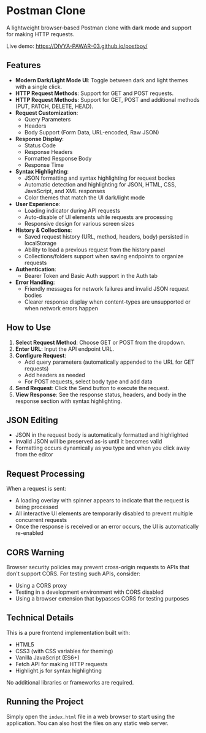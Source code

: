 # Postman Clone

A lightweight browser-based Postman clone with dark mode and support for making HTTP requests.

Live demo: https://DIVYA-PAWAR-03.github.io/postboy/

## Features

- **Modern Dark/Light Mode UI**: Toggle between dark and light themes with a single click.
- **HTTP Request Methods**: Support for GET and POST requests.
 - **HTTP Request Methods**: Support for GET, POST and additional methods (PUT, PATCH, DELETE, HEAD).
- **Request Customization**:
  - Query Parameters
  - Headers
  - Body Support (Form Data, URL-encoded, Raw JSON)
- **Response Display**:
  - Status Code
  - Response Headers
  - Formatted Response Body
  - Response Time
- **Syntax Highlighting**:
  - JSON formatting and syntax highlighting for request bodies
  - Automatic detection and highlighting for JSON, HTML, CSS, JavaScript, and XML responses
  - Color themes that match the UI dark/light mode
- **User Experience**:
  - Loading indicator during API requests
  - Auto-disable of UI elements while requests are processing
  - Responsive design for various screen sizes
 - **History & Collections**:
   - Saved request history (URL, method, headers, body) persisted in localStorage
   - Ability to load a previous request from the history panel
   - Collections/folders support when saving endpoints to organize requests
 - **Authentication**:
   - Bearer Token and Basic Auth support in the Auth tab
 - **Error Handling**:
   - Friendly messages for network failures and invalid JSON request bodies
   - Clearer response display when content-types are unsupported or when network errors happen

## How to Use

1. **Select Request Method**: Choose GET or POST from the dropdown.
2. **Enter URL**: Input the API endpoint URL.
3. **Configure Request**:
   - Add query parameters (automatically appended to the URL for GET requests)
   - Add headers as needed
   - For POST requests, select body type and add data
4. **Send Request**: Click the Send button to execute the request.
5. **View Response**: See the response status, headers, and body in the response section with syntax highlighting.

## JSON Editing

- JSON in the request body is automatically formatted and highlighted
- Invalid JSON will be preserved as-is until it becomes valid
- Formatting occurs dynamically as you type and when you click away from the editor

## Request Processing

When a request is sent:
- A loading overlay with spinner appears to indicate that the request is being processed
- All interactive UI elements are temporarily disabled to prevent multiple concurrent requests
- Once the response is received or an error occurs, the UI is automatically re-enabled

## CORS Warning

Browser security policies may prevent cross-origin requests to APIs that don't support CORS. For testing such APIs, consider:

- Using a CORS proxy
- Testing in a development environment with CORS disabled
- Using a browser extension that bypasses CORS for testing purposes

## Technical Details

This is a pure frontend implementation built with:
- HTML5
- CSS3 (with CSS variables for theming)
- Vanilla JavaScript (ES6+)
- Fetch API for making HTTP requests
- Highlight.js for syntax highlighting

No additional libraries or frameworks are required.

## Running the Project

Simply open the `index.html` file in a web browser to start using the application. You can also host the files on any static web server. 